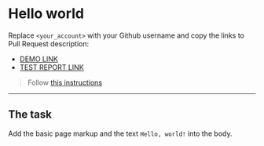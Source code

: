 # Hello world
Replace `<your_account>` with your Github username and copy the links to Pull Request description:
- [DEMO LINK](https://Vladelistor.github.io/layout_hello-world/)
- [TEST REPORT LINK](https://Vladelistor.github.io/layout_hello-world/report/html_report/)

> Follow [this instructions](https://mate-academy.github.io/layout_task-guideline/#how-to-solve-the-layout-tasks-on-github)
___

## The task 
Add the basic page markup and the text `Hello, world!` into the body.
